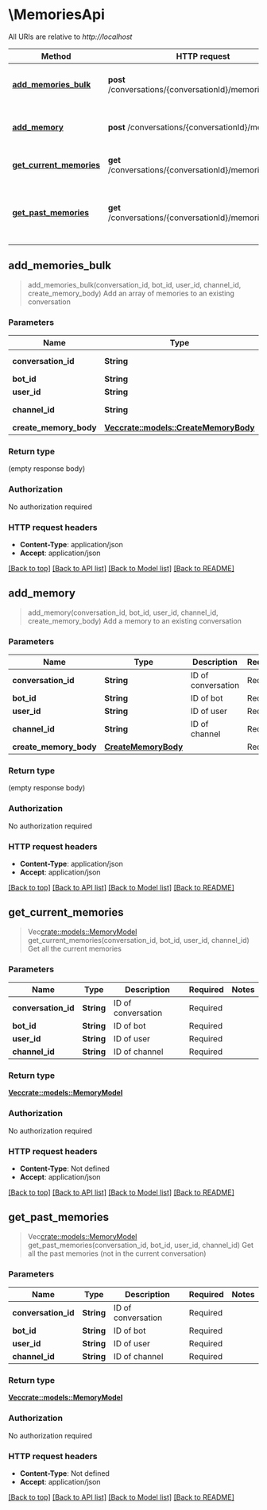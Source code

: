 # \MemoriesApi

All URIs are relative to *http://localhost*

Method | HTTP request | Description
------------- | ------------- | -------------
[**add_memories_bulk**](MemoriesApi.md#add_memories_bulk) | **post** /conversations/{conversationId}/memories/bulk | Add an array of memories to an existing conversation
[**add_memory**](MemoriesApi.md#add_memory) | **post** /conversations/{conversationId}/memories | Add a memory to an existing conversation
[**get_current_memories**](MemoriesApi.md#get_current_memories) | **get** /conversations/{conversationId}/memories/current | Get all the current memories
[**get_past_memories**](MemoriesApi.md#get_past_memories) | **get** /conversations/{conversationId}/memories/past | Get all the past memories (not in the current conversation)



## add_memories_bulk

> add_memories_bulk(conversation_id, bot_id, user_id, channel_id, create_memory_body)
Add an array of memories to an existing conversation

### Parameters


Name | Type | Description  | Required | Notes
------------- | ------------- | ------------- | ------------- | -------------
**conversation_id** | **String** | ID of conversation | Required | 
**bot_id** | **String** | ID of bot | Required | 
**user_id** | **String** | ID of user | Required | 
**channel_id** | **String** | ID of channel | Required | 
**create_memory_body** | [**Vec<crate::models::CreateMemoryBody>**](CreateMemoryBody.md) |  | Required | 

### Return type

 (empty response body)

### Authorization

No authorization required

### HTTP request headers

- **Content-Type**: application/json
- **Accept**: application/json

[[Back to top]](#) [[Back to API list]](../README.md#documentation-for-api-endpoints) [[Back to Model list]](../README.md#documentation-for-models) [[Back to README]](../README.md)


## add_memory

> add_memory(conversation_id, bot_id, user_id, channel_id, create_memory_body)
Add a memory to an existing conversation

### Parameters


Name | Type | Description  | Required | Notes
------------- | ------------- | ------------- | ------------- | -------------
**conversation_id** | **String** | ID of conversation | Required | 
**bot_id** | **String** | ID of bot | Required | 
**user_id** | **String** | ID of user | Required | 
**channel_id** | **String** | ID of channel | Required | 
**create_memory_body** | [**CreateMemoryBody**](CreateMemoryBody.md) |  | Required | 

### Return type

 (empty response body)

### Authorization

No authorization required

### HTTP request headers

- **Content-Type**: application/json
- **Accept**: application/json

[[Back to top]](#) [[Back to API list]](../README.md#documentation-for-api-endpoints) [[Back to Model list]](../README.md#documentation-for-models) [[Back to README]](../README.md)


## get_current_memories

> Vec<crate::models::MemoryModel> get_current_memories(conversation_id, bot_id, user_id, channel_id)
Get all the current memories

### Parameters


Name | Type | Description  | Required | Notes
------------- | ------------- | ------------- | ------------- | -------------
**conversation_id** | **String** | ID of conversation | Required | 
**bot_id** | **String** | ID of bot | Required | 
**user_id** | **String** | ID of user | Required | 
**channel_id** | **String** | ID of channel | Required | 

### Return type

[**Vec<crate::models::MemoryModel>**](MemoryModel.md)

### Authorization

No authorization required

### HTTP request headers

- **Content-Type**: Not defined
- **Accept**: application/json

[[Back to top]](#) [[Back to API list]](../README.md#documentation-for-api-endpoints) [[Back to Model list]](../README.md#documentation-for-models) [[Back to README]](../README.md)


## get_past_memories

> Vec<crate::models::MemoryModel> get_past_memories(conversation_id, bot_id, user_id, channel_id)
Get all the past memories (not in the current conversation)

### Parameters


Name | Type | Description  | Required | Notes
------------- | ------------- | ------------- | ------------- | -------------
**conversation_id** | **String** | ID of conversation | Required | 
**bot_id** | **String** | ID of bot | Required | 
**user_id** | **String** | ID of user | Required | 
**channel_id** | **String** | ID of channel | Required | 

### Return type

[**Vec<crate::models::MemoryModel>**](MemoryModel.md)

### Authorization

No authorization required

### HTTP request headers

- **Content-Type**: Not defined
- **Accept**: application/json

[[Back to top]](#) [[Back to API list]](../README.md#documentation-for-api-endpoints) [[Back to Model list]](../README.md#documentation-for-models) [[Back to README]](../README.md)

